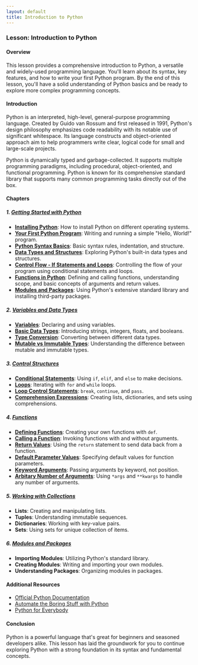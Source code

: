 ```yaml
---
layout: default
title: Introduction to Python
---
```


### Lesson: Introduction to Python

#### Overview
This lesson provides a comprehensive introduction to Python, a versatile and widely-used programming language. You'll learn about its syntax, key features, and how to write your first Python program. By the end of this lesson, you'll have a solid understanding of Python basics and be ready to explore more complex programming concepts.

#### Introduction
Python is an interpreted, high-level, general-purpose programming language. Created by Guido van Rossum and first released in 1991, Python's design philosophy emphasizes code readability with its notable use of significant whitespace. Its language constructs and object-oriented approach aim to help programmers write clear, logical code for small and large-scale projects.

Python is dynamically typed and garbage-collected. It supports multiple programming paradigms, including procedural, object-oriented, and functional programming. Python is known for its comprehensive standard library that supports many common programming tasks directly out of the box.

#### Chapters

##### 1. **[Getting Started with Python](./001.1-Getting%20Started%20with%20Python.md)**
   - **[Installing Python](./001.1-Getting%20Started%20with%20Python.md#Chapter%201:%20Installing%20Python)**: How to install Python on different operating systems.
   - **[Your First Python Program](./001.1.2-Your%20First%20Python%20Program.md)**: Writing and running a simple "Hello, World!" program.
   - **[Python Syntax Basics](./001.1.3-Python%20Syntax%20Basics.md)**: Basic syntax rules, indentation, and structure.
   - **[Data Types and Structures](./001.1.4-Data%20Types%20and%20Structures.md)**: Exploring Python's built-in data types and structures.
   - **[Control Flow - If Statements and Loops](./001.1.5-Control%20Flow%20-%20If%20Statements%20and%20Loops.md)**: Controlling the flow of your program using conditional statements and loops.
   - **[Functions in Python](./001.1.6-Functions%20in%20Python.md)**: Defining and calling functions, understanding scope, and basic concepts of arguments and return values.
   - **[Modules and Packages](./001.1.7-Modules%20and%20Packages.md)**: Using Python's extensive standard library and installing third-party packages.

##### 2. **[Variables and Data Types](./001.2-Variables%20and%20Data%20Types.md)**
   - **[Variables](./001.2-Variables%20and%20Data%20Types.md#Variables)**: Declaring and using variables.
   - **[Basic Data Types](./001.2-Variables%20and%20Data%20Types.md#Basic%20Data%20Types)**: Introducing strings, integers, floats, and booleans.
   - **[Type Conversion](./001.2-Variables%20and%20Data%20Types.md#Type%20Conversion)**: Converting between different data types.
   - **[Mutable vs Immutable Types](./001.2-Variables%20and%20Data%20Types.md#Mutable%20vs%20Immutable%20Types)**: Understanding the difference between mutable and immutable types.

##### 3. **[Control Structures](./001.3-Control%20Structures.md)**
   - **[Conditional Statements](./001.3-Control%20Structures.md#Conditional%20Statements%20(`if`,%20`elif`,%20`else`))**: Using `if`, `elif`, and `else` to make decisions.
   - **[Loops](./001.3-Control%20Structures.md#Loops)**: Iterating with `for` and `while` loops.
   - **[Loop Control Statements](./001.3-Control%20Structures.md#Loop%20Control%20Statements)**: `break`, `continue`, and `pass`.
   - **[Comprehension Expressions](./001.3-Control%20Structures.md#Comprehension%20Expressions)**: Creating lists, dictionaries, and sets using comprehensions.

##### 4. **[Functions](./001.4-Functions.md)**
   - **[Defining Functions](./001.4-Functions.md#Defining%20Functions)**: Creating your own functions with `def`.
   - **[Calling a Function](./001.4-Functions.md#Calling%20a%20Function)**: Invoking functions with and without arguments.
   - **[Return Values](./001.4-Functions.md#Return%20Values)**: Using the `return` statement to send data back from a function.
   - **[Default Parameter Values](./001.4-Functions.md#Default%20Parameter%20Values)**: Specifying default values for function parameters.
   - **[Keyword Arguments](./001.4-Functions.md#Keyword%20Arguments)**: Passing arguments by keyword, not position.
   - **[Arbitary Number of Arguments](./001.4-Functions.md#Arbitrary%20Number%20of%20Arguments)**: Using `*args` and `**kwargs` to handle any number of arguments.

##### 5. **[Working with Collections](./001.5-Working%20with%20Collections.md)**
   - **Lists**: Creating and manipulating lists.
   - **Tuples**: Understanding immutable sequences.
   - **Dictionaries**: Working with key-value pairs.
   - **Sets**: Using sets for unique collection of items.

##### 6. **[Modules and Packages](./001.6-Modules%20and%20Packages.md)**
   - **Importing Modules**: Utilizing Python's standard library.
   - **Creating Modules**: Writing and importing your own modules.
   - **Understanding Packages**: Organizing modules in packages.

#### Additional Resources
- [Official Python Documentation](https://docs.python.org/3/)
- [Automate the Boring Stuff with Python](https://automatetheboringstuff.com/)
- [Python for Everybody](https://www.py4e.com/)

#### Conclusion
Python is a powerful language that's great for beginners and seasoned developers alike. This lesson has laid the groundwork for you to continue exploring Python with a strong foundation in its syntax and fundamental concepts.

